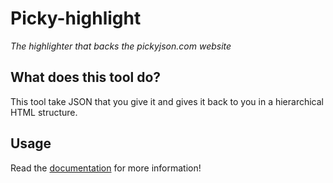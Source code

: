Picky-highlight
====

_The highlighter that backs the pickyjson.com website_

## What does this tool do?

This tool take JSON that you give it and gives it back to you in a hierarchical HTML structure.

## Usage

Read the [documentation](https://github.com/danjford/picky-highlight/wiki) for more information!